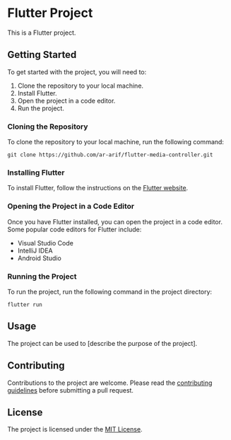 # Flutter Project

This is a Flutter project.

## Getting Started

To get started with the project, you will need to:

1. Clone the repository to your local machine.
2. Install Flutter.
3. Open the project in a code editor.
4. Run the project.

### Cloning the Repository

To clone the repository to your local machine, run the following command:

```
git clone https://github.com/ar-arif/flutter-media-controller.git
```

### Installing Flutter

To install Flutter, follow the instructions on the [Flutter website](https://flutter.dev/docs/get-started/install).

### Opening the Project in a Code Editor

Once you have Flutter installed, you can open the project in a code editor. Some popular code editors for Flutter include:

- Visual Studio Code
- IntelliJ IDEA
- Android Studio

### Running the Project

To run the project, run the following command in the project directory:

```
flutter run
```

## Usage

The project can be used to [describe the purpose of the project].

## Contributing

Contributions to the project are welcome. Please read the [contributing guidelines](https://github.com/username/flutter-project/blob/main/CONTRIBUTING.md) before submitting a pull request.

## License

The project is licensed under the [MIT License](https://github.com/username/flutter-project/blob/main/LICENSE).
